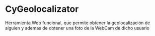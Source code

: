 # CyGeolocalizator
Herramienta Web funcional, que permite obtener la geolocalización de alguien y ademas de obtener una foto de la WebCam de dicho usuario
